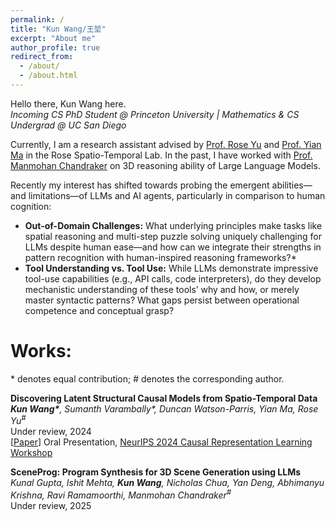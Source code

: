 ```yaml
---
permalink: /
title: "Kun Wang/王堃"
excerpt: "About me"
author_profile: true
redirect_from: 
  - /about/
  - /about.html
---
```


Hello there, Kun Wang here.\
*Incoming CS PhD Student @ Princeton University | Mathematics & CS Undergrad @ UC San Diego*

Currently, I am a research assistant advised by [Prof. Rose Yu](https://roseyu.com/) and [Prof. Yian Ma](https://sites.google.com/view/yianma/home) in the Rose Spatio-Temporal Lab. In the past, I have worked with [Prof. Manmohan Chandraker](https://cseweb.ucsd.edu/~mkchandraker/) on 3D reasoning ability of Large Language Models. 

Recently my interest has shifted towards probing the emergent abilities—and limitations—of LLMs and AI agents, particularly in comparison to human cognition:
- **Out-of-Domain Challenges:** What underlying principles make tasks like spatial reasoning and multi-step puzzle solving uniquely challenging for LLMs despite human ease—and how can we integrate their strengths in pattern recognition with human-inspired reasoning frameworks?*
- **Tool Understanding vs. Tool Use:** While LLMs demonstrate impressive tool-use capabilities (e.g., API calls, code interpreters), do they develop mechanistic understanding of these tools’ why and how, or merely master syntactic patterns? What gaps persist between operational competence and conceptual grasp?

Works:
======
\* denotes equal contribution; # denotes the corresponding author.

**Discovering Latent Structural Causal Models from Spatio-Temporal Data**\
***Kun Wang\***, Sumanth Varambally\*, Duncan Watson-Parris, Yian Ma, Rose Yu<sup>#</sup>*\
Under review, 2024\
\[[Paper](https://arxiv.org/abs/2411.05331)\] Oral Presentation, [NeurIPS 2024 Causal Representation Learning Workshop](https://crl-community.github.io/neurips24)

**SceneProg: Program Synthesis for 3D Scene Generation using 
LLMs**\
*Kunal Gupta, Ishit Mehta, **Kun Wang**, Nicholas Chua, Yan Deng, Abhimanyu Krishna, Ravi Ramamoorthi, Manmohan Chandraker<sup>#</sup>*\
Under review, 2025
